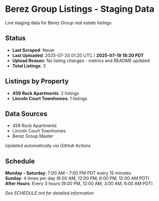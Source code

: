 # Berez Group Listings - Staging Data

Live staging data for Berez Group real estate listings.

## Status
- **Last Scraped**: Never
- **Last Uploaded**: 2025-07-20 01:20 UTC / **2025-07-19 18:20 PDT**
- **Upload Reason**: No listing changes - metrics and README updated
- **Total Listings**: 3

## Listings by Property
- **459 Rock Apartments**: 2 listings
- **Lincoln Court Townhomes**: 1 listings

## Data Sources
- 459 Rock Apartments
- Lincoln Court Townhomes  
- Berez Group Master

*Updated automatically via GitHub Actions*

## Schedule

**Monday - Saturday**: 7:00 AM - 7:00 PM PDT every 15 minutes  
**Sunday**: 4 times per day (6:00 AM, 12:00 PM, 6:00 PM, 12:00 AM PDT)  
**After Hours**: Every 3 hours (9:00 PM, 12:00 AM, 3:00 AM, 6:00 AM PDT)

*See SCHEDULE.md for detailed information*
